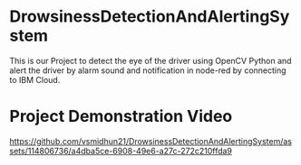# DrowsinessDetectionAndAlertingSystem
This is our Project to detect the eye of the driver using OpenCV Python and alert the driver by alarm sound and notification in node-red by connecting to IBM Cloud.

# Project Demonstration Video


https://github.com/vsmidhun21/DrowsinessDetectionAndAlertingSystem/assets/114806736/a4dba5ce-6908-49e6-a27c-272c210ffda9

